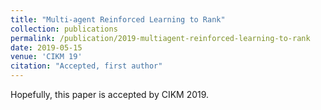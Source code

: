 ```yaml
---
title: "Multi-agent Reinforced Learning to Rank"
collection: publications
permalink: /publication/2019-multiagent-reinforced-learning-to-rank
date: 2019-05-15
venue: 'CIKM 19'
citation: "Accepted, first author"
---
```


Hopefully, this paper is accepted by CIKM 2019.

